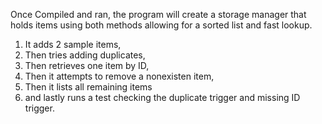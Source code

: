 Once Compiled and ran, the program will create a storage manager that holds items using both methods allowing for a sorted list and fast lookup. 
1. It adds 2 sample items,
2. Then tries adding duplicates, 
3. Then retrieves one item by ID,
4. Then it attempts to remove a nonexisten item,
5. Then it lists all remaining items
6. and lastly runs a test checking the duplicate trigger and missing ID trigger.
